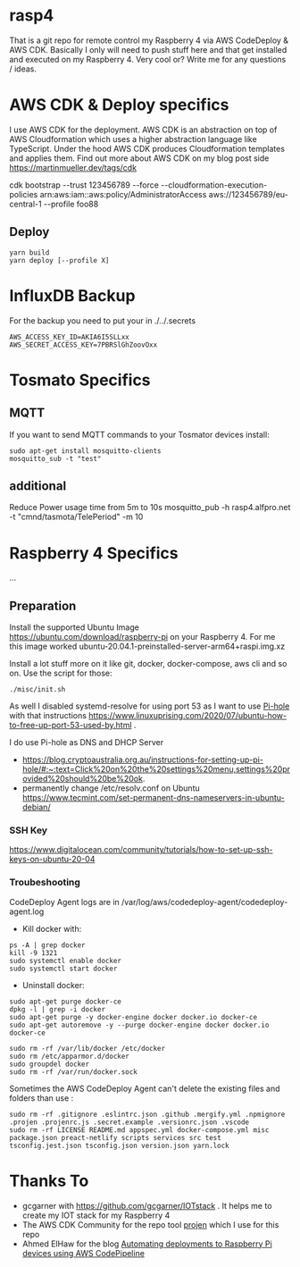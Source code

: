 # rasp4

That is a git repo for remote control my Raspberry 4 via AWS CodeDeploy & AWS CDK. Basically I only will need to push stuff here and that get installed and executed on my Raspberry 4. Very cool or? Write me for any questions / ideas.

# AWS CDK & Deploy specifics

I use AWS CDK for the deployment. AWS CDK is an abstraction on top of AWS Cloudformation which uses a higher abstraction language like TypeScript. Under the hood AWS CDK produces Cloudformation templates and applies them. Find out more about AWS CDK on my blog post side https://martinmueller.dev/tags/cdk

cdk bootstrap --trust 123456789 --force --cloudformation-execution-policies arn:aws:iam::aws:policy/AdministratorAccess aws://123456789/eu-central-1 --profile foo88

## Deploy

```
yarn build
yarn deploy [--profile X]
```

# InfluxDB Backup

For the backup you need to put your in ./../.secrets

```
AWS_ACCESS_KEY_ID=AKIA6I5SLLxx
AWS_SECRET_ACCESS_KEY=7PBRSlGhZoovOxx
```

# Tosmato Specifics

## MQTT

If you want to send MQTT commands to your Tosmator devices install:

```
sudo apt-get install mosquitto-clients
mosquitto_sub -t "test"
```

## additional

Reduce Power usage time from 5m to 10s
mosquitto_pub -h rasp4.alfpro.net -t "cmnd/tasmota/TelePeriod" -m 10

# Raspberry 4 Specifics

...

## Preparation

Install the supported Ubuntu Image https://ubuntu.com/download/raspberry-pi on your Raspberry 4. For me this image worked ubuntu-20.04.1-preinstalled-server-arm64+raspi.img.xz

Install a lot stuff more on it like git, docker, docker-compose, aws cli and so on. Use the script for those:

```
./misc/init.sh
```

As well I disabled systemd-resolve for using port 53 as I want to use [Pi-hole](https://github.com/pi-hole/pi-hole) with that instructions https://www.linuxuprising.com/2020/07/ubuntu-how-to-free-up-port-53-used-by.html .

I do use Pi-hole as DNS and DHCP Server

- https://blog.cryptoaustralia.org.au/instructions-for-setting-up-pi-hole/#:~:text=Click%20on%20the%20settings%20menu,settings%20provided%20should%20be%20ok.
- permanently change /etc/resolv.conf on Ubuntu https://www.tecmint.com/set-permanent-dns-nameservers-in-ubuntu-debian/

### SSH Key

https://www.digitalocean.com/community/tutorials/how-to-set-up-ssh-keys-on-ubuntu-20-04

### Troubeshooting

CodeDeploy Agent logs are in /var/log/aws/codedeploy-agent/codedeploy-agent.log

- Kill docker with:

```
ps -A | grep docker
kill -9 1321
sudo systemctl enable docker
sudo systemctl start docker
```

- Uninstall docker:

```
sudo apt-get purge docker-ce
dpkg -l | grep -i docker
sudo apt-get purge -y docker-engine docker docker.io docker-ce
sudo apt-get autoremove -y --purge docker-engine docker docker.io docker-ce

sudo rm -rf /var/lib/docker /etc/docker
sudo rm /etc/apparmor.d/docker
sudo groupdel docker
sudo rm -rf /var/run/docker.sock

```

Sometimes the AWS CodeDeploy Agent can't delete the existing files and folders than use :

```
sudo rm -rf .gitignore .eslintrc.json .github .mergify.yml .npmignore .projen .projenrc.js .secret.example .versionrc.json .vscode
sudo rm -rf LICENSE README.md appspec.yml docker-compose.yml misc package.json preact-netlify scripts services src test tsconfig.jest.json tsconfig.json version.json yarn.lock
```

# Thanks To

- gcgarner with https://github.com/gcgarner/IOTstack . It helps me to create my IOT stack for my Raspberry 4
- The AWS CDK Community for the repo tool [projen](https://github.com/projen/projen) which I use for this repo
- Ahmed ElHaw for the blog [Automating deployments to Raspberry Pi devices using AWS CodePipeline](https://aws.amazon.com/blogs/devops/automating-deployments-to-raspberry-pi-devices-using-aws-codepipeline/)
